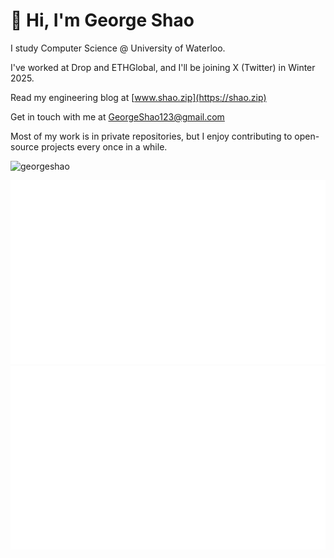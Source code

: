 # 👋 Hi, I'm George Shao 

I study Computer Science @ University of Waterloo.

I've worked at Drop and ETHGlobal, and I'll be joining X (Twitter) in Winter 2025.

Read my engineering blog at [www.shao.zip](https://shao.zip)

Get in touch with me at [GeorgeShao123@gmail.com](mailto:GeorgeShao123@gmail.com)

Most of my work is in private repositories, but I enjoy contributing to open-source projects every once in a while.

<img src="https://komarev.com/ghpvc/?username=georgeshao" alt="georgeshao" />

![](https://raw.githubusercontent.com/GeorgeShao/github-stats/master/generated/overview.svg)
![](https://raw.githubusercontent.com/GeorgeShao/github-stats/master/generated/languages.svg)
